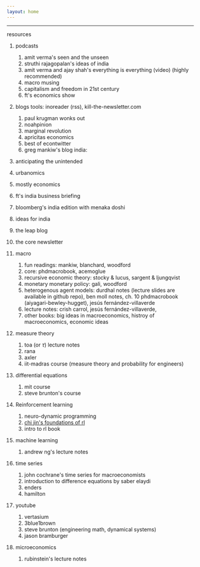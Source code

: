 ```yaml
---
layout: home
---
```


---
resources
1. podcasts 
	1. amit verma's seen and the unseen
	2. struthi rajagopalan's ideas of india 
	3. amit verma and ajay shah's everything is everything (video) (highly recommended)
	4.  macro musing 
	5. capitalism and freedom in 21st century 
	6. ft's economics show
2. blogs 
		tools: inoreader (rss), kill-the-newsletter.com
	1. paul krugman wonks out 
	2. noahpinion 
	3. marginal revolution 
	4. apricitas economics 
	5. best of econtwitter 
	6. greg mankiw's blog
india:
  7. anticipating the unintended
  8. urbanomics
  9.  mostly economics
  10.  ft's india business briefing
  11.   bloomberg's india edition with menaka doshi
  12.    ideas for india
  13. the leap blog
  14. the core newsletter 
	
3. macro 
	1. fun readings: mankiw, blanchard, woodford 
	2. core: phdmacrobook, acemoglue
	3. recursive economic theory: stocky & lucus, sargent & ljungqvist
	4. monetary monetary policy: gali, woodford
	5. heterogenous agent models: durdhal notes (lecture slides are available in github repo), ben moll notes, ch. 10 phdmacrobook (aiyagari-bewley-hugget), jesús fernández-villaverde
	6. lecture notes: crish carrol, jesús fernández-villaverde, 
	7. other books: big ideas in macroeconomics, histroy of macroeconomics, economic ideas
    
4. measure theory
	1. toa (or $\tau$) lecture notes
	2. rana
	3. axler 
	4. iit-madras course (measure theory and probability for engineers)
    
5. differential equations 
	1. mit course 
	2. steve brunton's course 
	   
6. Reinforcement learning 
	1. neuro-dynamic programming 
	2. [chi jin's foundations of rl](https://sites.google.com/view/cjin/teaching/ece524)
	3.  intro to rl book
    
7. machine learning 
	1. andrew ng's lecture notes

8. time series 
	1. john cochrane's time series for macroeconomists 
	2. introduction to difference equations by saber elaydi 
	3. enders 
	4. hamilton
    
9. youtube
	1. vertasium 
	2. 3blue1brown 
	3. steve brunton (engineering math, dynamical systems)
	4. jason bramburger
  
10. microeconomics
	1. rubinstein's lecture notes
